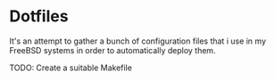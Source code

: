 Dotfiles
========

It's an attempt to gather a bunch of configuration files that i use in my 
FreeBSD systems in order to automatically deploy them.

TODO: Create a suitable Makefile
